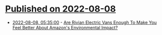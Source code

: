 # [Published on 2022-08-08](index.md)

* [2022-08-08, 05:35:00](https://soylentnews.org/article.pl?sid=22/08/07/1559255&from=rss) - [Are Rivian Electric Vans Enough To Make You Feel Better About Amazon's Environmental Impact?](https://soylentnews.org/article.pl?sid=22/08/07/1559255&from=rss)

